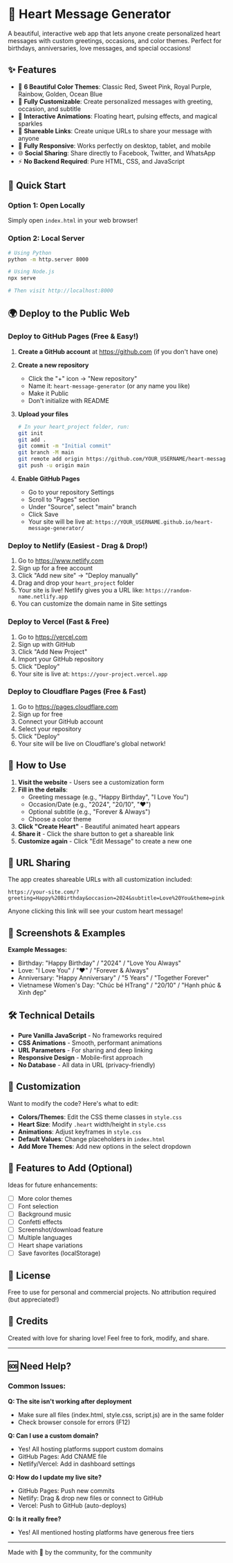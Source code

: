 # 💝 Heart Message Generator

A beautiful, interactive web app that lets anyone create personalized heart messages with custom greetings, occasions, and color themes. Perfect for birthdays, anniversaries, love messages, and special occasions!

## ✨ Features

- 🎨 **6 Beautiful Color Themes**: Classic Red, Sweet Pink, Royal Purple, Rainbow, Golden, Ocean Blue
- 📝 **Fully Customizable**: Create personalized messages with greeting, occasion, and subtitle
- 💫 **Interactive Animations**: Floating heart, pulsing effects, and magical sparkles
- 🔗 **Shareable Links**: Create unique URLs to share your message with anyone
- 📱 **Fully Responsive**: Works perfectly on desktop, tablet, and mobile
- 🌐 **Social Sharing**: Share directly to Facebook, Twitter, and WhatsApp
- ⚡ **No Backend Required**: Pure HTML, CSS, and JavaScript

## 🚀 Quick Start

### Option 1: Open Locally
Simply open `index.html` in your web browser!

### Option 2: Local Server
```bash
# Using Python
python -m http.server 8000

# Using Node.js
npx serve

# Then visit http://localhost:8000
```

## 🌍 Deploy to the Public Web

### Deploy to GitHub Pages (Free & Easy!)

1. **Create a GitHub account** at https://github.com (if you don't have one)

2. **Create a new repository**
   - Click the "+" icon → "New repository"
   - Name it: `heart-message-generator` (or any name you like)
   - Make it Public
   - Don't initialize with README

3. **Upload your files**
   ```bash
   # In your heart_project folder, run:
   git init
   git add .
   git commit -m "Initial commit"
   git branch -M main
   git remote add origin https://github.com/YOUR_USERNAME/heart-message-generator.git
   git push -u origin main
   ```

4. **Enable GitHub Pages**
   - Go to your repository Settings
   - Scroll to "Pages" section
   - Under "Source", select "main" branch
   - Click Save
   - Your site will be live at: `https://YOUR_USERNAME.github.io/heart-message-generator/`

### Deploy to Netlify (Easiest - Drag & Drop!)

1. Go to https://www.netlify.com
2. Sign up for a free account
3. Click "Add new site" → "Deploy manually"
4. Drag and drop your `heart_project` folder
5. Your site is live! Netlify gives you a URL like: `https://random-name.netlify.app`
6. You can customize the domain name in Site settings

### Deploy to Vercel (Fast & Free)

1. Go to https://vercel.com
2. Sign up with GitHub
3. Click "Add New Project"
4. Import your GitHub repository
5. Click "Deploy"
6. Your site is live at: `https://your-project.vercel.app`

### Deploy to Cloudflare Pages (Free & Fast)

1. Go to https://pages.cloudflare.com
2. Sign up for free
3. Connect your GitHub account
4. Select your repository
5. Click "Deploy"
6. Your site will be live on Cloudflare's global network!

## 🎯 How to Use

1. **Visit the website** - Users see a customization form
2. **Fill in the details**:
   - Greeting message (e.g., "Happy Birthday", "I Love You")
   - Occasion/Date (e.g., "2024", "20/10", "❤️")
   - Optional subtitle (e.g., "Forever & Always")
   - Choose a color theme
3. **Click "Create Heart"** - Beautiful animated heart appears
4. **Share it** - Click the share button to get a shareable link
5. **Customize again** - Click "Edit Message" to create a new one

## 🔗 URL Sharing

The app creates shareable URLs with all customization included:
```
https://your-site.com/?greeting=Happy%20Birthday&occasion=2024&subtitle=Love%20You&theme=pink
```

Anyone clicking this link will see your custom heart message!

## 📱 Screenshots & Examples

**Example Messages:**
- Birthday: "Happy Birthday" / "2024" / "Love You Always"
- Love: "I Love You" / "❤️" / "Forever & Always"
- Anniversary: "Happy Anniversary" / "5 Years" / "Together Forever"
- Vietnamese Women's Day: "Chúc bé HTrang" / "20/10" / "Hạnh phúc & Xinh đẹp"

## 🛠️ Technical Details

- **Pure Vanilla JavaScript** - No frameworks required
- **CSS Animations** - Smooth, performant animations
- **URL Parameters** - For sharing and deep linking
- **Responsive Design** - Mobile-first approach
- **No Database** - All data in URL (privacy-friendly)

## 🎨 Customization

Want to modify the code? Here's what to edit:

- **Colors/Themes**: Edit the CSS theme classes in `style.css`
- **Heart Size**: Modify `.heart` width/height in `style.css`
- **Animations**: Adjust keyframes in `style.css`
- **Default Values**: Change placeholders in `index.html`
- **Add More Themes**: Add new options in the select dropdown

## 🌟 Features to Add (Optional)

Ideas for future enhancements:
- [ ] More color themes
- [ ] Font selection
- [ ] Background music
- [ ] Confetti effects
- [ ] Screenshot/download feature
- [ ] Multiple languages
- [ ] Heart shape variations
- [ ] Save favorites (localStorage)

## 📄 License

Free to use for personal and commercial projects. No attribution required (but appreciated!)

## 💖 Credits

Created with love for sharing love! Feel free to fork, modify, and share.

---

## 🆘 Need Help?

### Common Issues:

**Q: The site isn't working after deployment**
- Make sure all files (index.html, style.css, script.js) are in the same folder
- Check browser console for errors (F12)

**Q: Can I use a custom domain?**
- Yes! All hosting platforms support custom domains
- GitHub Pages: Add CNAME file
- Netlify/Vercel: Add in dashboard settings

**Q: How do I update my live site?**
- GitHub Pages: Push new commits
- Netlify: Drag & drop new files or connect to GitHub
- Vercel: Push to GitHub (auto-deploys)

**Q: Is it really free?**
- Yes! All mentioned hosting platforms have generous free tiers

---

Made with 💝 by the community, for the community
